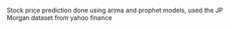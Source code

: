  Stock price prediction done using arima and prophet models, used the JP Morgan dataset from yahoo finance
